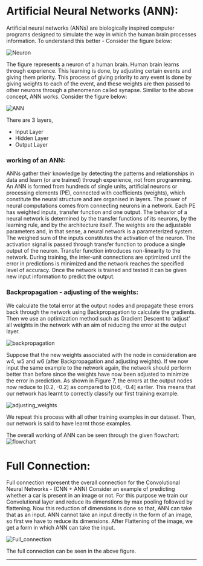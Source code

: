 # Artificial Neural Networks (ANN):

Artificial neural networks (ANNs) are biologically inspired computer programs designed to simulate the way in which the human brain processes information.
To understand this better -
Consider the figure below:

![Neuron](https://upload.wikimedia.org/wikipedia/commons/8/86/1206_The_Neuron.jpg)

The figure represents a neuron of a human brain. Human brain learns through experience. This learning is done, by adjusting certain events and giving them priority.
This process of giving priority to any event is done by giving weights to each of the event, and these weights are then passed to other neurons through a phenomenon called
synapse.
Similiar to the above concept, ANN works. 
Consider the figure below:

![ANN](https://groupfuturista.com/blog/wp-content/uploads/2019/03/Artificial-Neural-Networks-Man-vs-Machine-735x400.jpeg)

There are 3 layers, 
* Input Layer
* Hidden Layer
* Output Layer

### working of an ANN:
ANNs gather their knowledge by detecting the patterns and relationships in data and learn (or are trained) through experience, not from programming. An ANN is formed from
hundreds of single units, artificial neurons or processing elements (PE), connected with coefficients (weights), which constitute the neural structure and are organised in 
layers. The power of neural computations comes from connecting neurons in a network. Each PE has weighted inputs, transfer function and one output. The behavior of a neural 
network is determined by the transfer functions of its neurons, by the learning rule, and by the architecture itself. The weights are the adjustable parameters and, in that 
sense, a neural network is a parameterized system. The weighed sum of the inputs constitutes the activation of the neuron. The activation signal is passed through transfer 
function to produce a single output of the neuron. Transfer function introduces non-linearity to the network. During training, the inter-unit connections are optimized until 
the error in predictions is minimized and the network reaches the specified level of accuracy. Once the network is trained and tested it can be given new input information to 
predict the output.

### Backpropagation - adjusting of the weights:
We calculate the total error at the output nodes and propagate these errors back through the network using Backpropagation to calculate the gradients. Then we use an 
optimization method such as Gradient Descent to ‘adjust’ all weights in the network with an aim of reducing the error at the output layer.

![backpropagation](https://ujwlkarn.files.wordpress.com/2016/08/screen-shot-2016-08-09-at-11-53-06-pm.png?w=748)

Suppose that the new weights associated with the node in consideration are w4, w5 and w6 (after Backpropagation and adjusting weights).
If we now input the same example to the network again, the network should perform better than before since the weights have now been adjusted to minimize the error in 
prediction. As shown in Figure 7, the errors at the output nodes now reduce to [0.2, -0.2] as compared to [0.6, -0.4] earlier. This means that our network has learnt to 
correctly classify our first training example.

![adjusting_weights](https://ujwlkarn.files.wordpress.com/2016/08/screen-shot-2016-08-09-at-11-53-15-pm.png?w=748)

We repeat this process with all other training examples in our dataset. Then, our network is said to have learnt those examples.

The overall working of ANN can be seen through the given flowchart:
![flowchart](https://miro.medium.com/max/1168/0*ZJtto33Yo-gc4xPa.png)


# Full Connection:
Full connection represent the overall connection for the Convolutional Neural Networks - (CNN + ANN) 
Consider an example of predicting whether a car is present in an image or not. For this purpose we train our Convolutional layer and reduce its dimenstions by max pooling
followed by flattening. Now this reduction of dimensions is done so that, ANN can take that as an input.
ANN cannot take an input directly in the form of an image, so first we have to reduce its dimensions. 
After Flattening of the image, we get a form in which ANN can take the input.

![Full_connection](https://encrypted-tbn0.gstatic.com/images?q=tbn%3AANd9GcTi05rHS9NXjWZo3I3P4Ufi5TSZq5cv7KvtXQ&usqp=CAU)

The full connection can be seen in the above figure.

---
